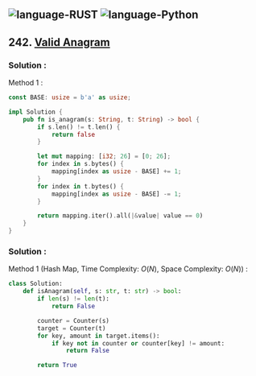 ![language-RUST](https://img.shields.io/badge/RUST-8d4004?style=for-the-badge&logo=RUST)
![language-Python](https://img.shields.io/badge/Python-ffd43b?style=for-the-badge&logo=PYTHON)
---

## 242. [Valid Anagram](https://leetcode.com/problems/valid-anagram)

### Solution :

Method 1 :
```rust
const BASE: usize = b'a' as usize;

impl Solution {
    pub fn is_anagram(s: String, t: String) -> bool {
        if s.len() != t.len() {
            return false
        }

        let mut mapping: [i32; 26] = [0; 26];
        for index in s.bytes() {
            mapping[index as usize - BASE] += 1;
        }
        for index in t.bytes() {
            mapping[index as usize - BASE] -= 1;
        }

        return mapping.iter().all(|&value| value == 0)
    }
}
```

### Solution :

Method 1 (Hash Map, Time Complexity: $O(N)$, Space Complexity: $O(N)$) :
```python
class Solution:
    def isAnagram(self, s: str, t: str) -> bool:
        if len(s) != len(t):
            return False

        counter = Counter(s)
        target = Counter(t)
        for key, amount in target.items():
            if key not in counter or counter[key] != amount:
                return False

        return True
```
